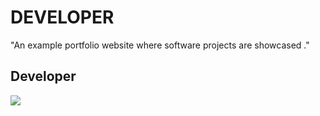 <h1> DEVELOPER </H1>


"An example portfolio website where software projects are showcased ."

<h2> Developer </h2>


![](developer.gif)